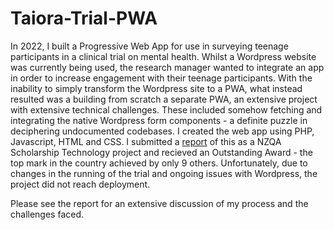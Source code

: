 # Taiora-Trial-PWA

In 2022, I built a Progressive Web App for use in surveying teenage participants in a clinical trial on mental health. Whilst a Wordpress website was currently being used, the research manager wanted to integrate an app in order to increase engagement with their teenage participants. With the inability to simply transform the Wordpress site to a PWA, what instead resulted was a building from scratch a separate PWA, an extensive project with extensive technical challenges. These included somehow fetching and integrating the native Wordpress form components - a definite puzzle in deciphering undocumented codebases. I created the web app using PHP, Javascript, HTML and CSS. I submitted a [report](/Taiora-Trial-PWA-Report) of this as a NZQA Scholarship Technology project and recieved an Outstanding Award - the top mark in the country achieved by only 9 others. Unfortunately, due to changes in the running of the trial and ongoing issues with Wordpress, the project did not reach deployment.

Please see the report for an extensive discussion of my process and the challenges faced.
